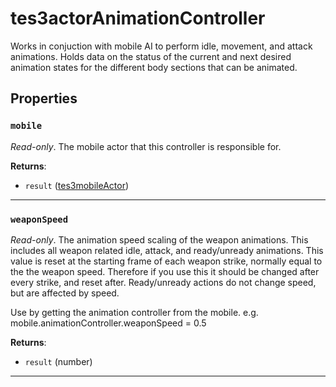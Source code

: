 # tes3actorAnimationController

Works in conjuction with mobile AI to perform idle, movement, and attack animations. Holds data on the status of the current and next desired animation states for the different body sections that can be animated.

## Properties

### `mobile`

*Read-only*. The mobile actor that this controller is responsible for.

**Returns**:

* `result` ([tes3mobileActor](../../types/tes3mobileActor))

***

### `weaponSpeed`

*Read-only*. The animation speed scaling of the weapon animations. This includes all weapon related idle, attack, and ready/unready animations. This value is reset at the starting frame of each weapon strike, normally equal to the the weapon speed. Therefore if you use this it should be changed after every strike, and reset after. Ready/unready actions do not change speed, but are affected by speed.

Use by getting the animation controller from the mobile. e.g. mobile.animationController.weaponSpeed = 0.5

**Returns**:

* `result` (number)

***

